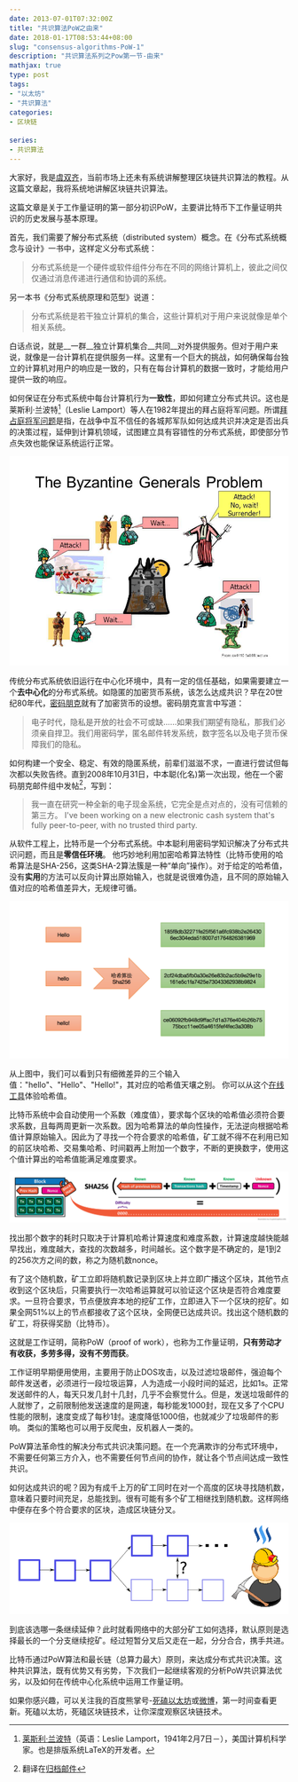 ```yaml
---
date: 2013-07-01T07:32:00Z
title: "共识算法PoW之由来"
date: 2018-01-17T08:53:44+08:00
slug: "consensus-algorithms-PoW-1"
description: "共识算法系列之Pow第一节-由来"
mathjax: true 
type: post
tags:
- "以太坊"
- "共识算法"
categories: 
- 区块链 

series:
- 共识算法
---
```


大家好，我是[虞双齐]，当前市场上还未有系统讲解整理区块链共识算法的教程。从这篇文章起，我将系统地讲解区块链共识算法。

这篇文章是关于工作量证明的第一部分初识PoW，主要讲比特币下工作量证明共识的历史发展与基本原理。

首先，我们需要了解分布式系统（distributed system）概念。在《分布式系统概念与设计》一书中，这样定义分布式系统：

> 分布式系统是一个硬件或软件组件分布在不同的网络计算机上，彼此之间仅仅通过消息传递进行通信和协调的系统。

另一本书《分布式系统原理和范型》说道：

> 分布式系统是若干独立计算机的集合，这些计算机对于用户来说就像是单个相关系统。

白话点说，就是__一群__独立计算机集合__共同__对外提供服务。但对于用户来说，就像是一台计算机在提供服务一样。这里有一个巨大的挑战，如何确保每台独立的计算机对用户的响应是一致的，只有在每台计算机的数据一致时，才能给用户提供一致的响应。
 
如何保证在分布式系统中每台计算机行为**一致性**，即如何建立分布式共识。这也是莱斯利·兰波特[^1]（Leslie Lamport）等人在1982年提出的拜占庭将军问题。所谓[拜占庭将军问题][bft]是指，在战争中互不信任的各城邦军队如何达成共识并决定是否出兵的决策过程，延伸到计算机领域，试图建立具有容错性的分布式系统，即使部分节点失效也能保证系统运行正常。

![](/images/content/bft.jpg)


传统分布式系统依旧运行在中心化环境中，具有一定的信任基础，如果需要建立一个**去中心化**的分布式系统。如隐匿的加密货币系统，该怎么达成共识？早在20世纪80年代，[密码朋克][cp]就有了加密货币的设想。密码朋克宣言中写道：

> 电子时代，隐私是开放的社会不可或缺……如果我们期望有隐私，那我们必须亲自捍卫。我们用密码学，匿名邮件转发系统，数字签名以及电子货币保障我们的隐私。

如何构建一个安全、稳定、有效的隐匿系统，前辈们滋滋不求，一直进行尝试但每次都以失败告终。直到2008年10月31日，中本聪(化名)第一次出现，他在一个密码朋克邮件组中发帖[^2]，写到：

>  我一直在研究一种全新的电子现金系统，它完全是点对点的，没有可信赖的第三方。
I've been working on a new electronic cash system that's fully
peer-to-peer, with no trusted third party.

从软件工程上，比特币是一个分布式系统。中本聪利用密码学知识解决了分布式共识问题，而且是**零信任环境**。 他巧妙地利用加密哈希算法特性（比特币使用的哈希算法是SHA-256，这类SHA-2算法簇是一种“单向”操作）。对于给定的哈希值，没有**实用**的方法可以反向计算出原始输入，也就是说很难伪造，且不同的原始输入值对应的哈希值差异大，无规律可循。

![](/images/content/20181204-210038@2x.png "Sha256哈希算法细微差异的输入值对应的哈希值差异大")

从上图中，我们可以看到只有细微差异的三个输入值："hello"、"Hello"、"Hello!"，其对应的哈希值天壤之别。
你可以从这个[在线工具](https://emn178.github.io/online-tools/sha256.html)体验哈希值。

比特币系统中会自动使用一个系数（难度值），要求每个区块的哈希值必须符合要求系数，且每两周更新一次系数。因为哈希算法的单向性操作，无法逆向根据哈希值计算原始输入。因此为了寻找一个符合要求的哈希值，矿工就不得不在利用已知的前区块哈希、交易集哈希、时间戳再上附加一个数字，不断的更换数字，使用这个值计算出的哈希值能满足难度要求。

![](/images/content/Proof-of-Work.png "需要不断的更换Nonce使得哈希值符号要求")

找出那个数字的耗时只取决于计算机哈希计算速度和难度系数，计算速度越快能越早找出，难度越大，查找的次数越多，时间越长。这个数字是不确定的，是1到2的256次方之间的数，称之为随机数nonce。

有了这个随机数，矿工立即将随机数记录到区块上并立即广播这个区块，其他节点收到这个区块后，只需要执行一次哈希运算就可以验证这个区块是否符合难度要求。一旦符合要求，节点便放弃本地的挖矿工作，立即进入下一个区块的挖矿。如果全网51%以上的节点都接收了这个区块，全网便已达成共识。找出这个随机数的矿工，将获得奖励（比特币）。


这就是工作证明，简称PoW（proof of work），也称为工作量证明，**只有劳动才有收获，多劳多得，没有不劳而获**。

工作证明早期便用使用，主要用于防止DOS攻击，以及过滤垃圾邮件，强迫每个邮件发送者，必须进行一段垃圾运算，人为造成一小段时间的延迟，比如1s。正常发送邮件的人，每天只发几封十几封，几乎不会察觉什么。但是，发送垃圾邮件的人就惨了，之前限制他发送速度的是网速，每秒能发1000封，现在又多了个CPU性能的限制，速度变成了每秒1封。速度降低1000倍，也就减少了垃圾邮件的影响。
类似的策略也可以用于反爬虫，反机器人一类的。


PoW算法革命性的解决分布式共识决策问题。在一个充满欺诈的分布式环境中，不需要任何第三方介入，也不需要任何节点间的协作，就让各个节点间达成一致性共识。 

如何达成共识的呢？因为有成千上万的矿工同时在对一个高度的区块寻找随机数，意味着只要时间充足，总能找到。很有可能有多个矿工相继找到随机数。这样网络中便存在多个符合要求的区块，造成区块链分叉。

![](/images/content/chain-soft-fork.png "需要不断的更换Nonce使得哈希值符号要求")


到底该选哪一条继续延伸？此时就看网络中的大部分矿工如何选择，默认原则是选择最长的一个分支继续挖矿。经过短暂分叉后又走在一起，分分合合，携手共进。

比特币通过PoW算法和最长链（总算力最大）原则，来达成分布式共识决策。这种共识算法，既有优势又有劣势，下次我们一起继续客观的分析PoW共识算法优劣，以及如何在传统中心化系统中运用工作量证明。

如果你感兴趣，可以关注我的百度熊掌号-[死磕以太坊][xzh]或[微博][weibo]，第一时间查看更新。死磕以太坊，死磕区块链技术，让你深度观察区块链技术。


[^1]: [莱斯利·兰波特](https://zh.wikipedia.org/zh-hans/%E8%8E%B1%E6%96%AF%E5%88%A9%C2%B7%E5%85%B0%E6%B3%A2%E7%89%B9)（英语：Leslie Lamport，1941年2月7日－），美国计算机科学家。也是排版系统LaTeX的开发者。
[^2]: 翻译在[归档邮件](https://satoshi.nakamotoinstitute.org/emails/cryptography/1/#selection-31.13-28.4)

[虞双齐]: https://yushuangqi.com
[xzh]: http://author.baidu.com/home/1614189312904082
[weibo]: https://weibo.com/234665601
[bft]:https://baike.baidu.com/item/拜占庭将军问题
[cp]:https://baike.baidu.com/item/密码朋克
